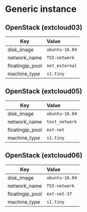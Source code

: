 # Generic instance

## OpenStack (extcloud03)

Key | Value
--- | :---
disk_image	| `ubuntu-16.04`
network_name	| `TSI-network`
floatingip_pool	| `net_external`
machine_type	| `s1.tiny`


## OpenStack (extcloud05)

Key | Value
--- | :---
disk_image	| `ubuntu-16.04`
network_name	| `test_network`
floatingip_pool	| `ext-net`
machine_type	| `s1.tiny`


## OpenStack (extcloud06)

Key | Value
--- | :---
disk_image	| `ubuntu-16.04`
network_name	| `TSI-network`
floatingip_pool	| `ext-net-37`
machine_type	| `s1.tiny`
